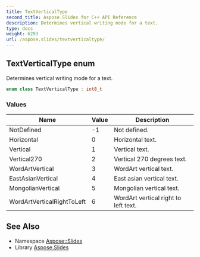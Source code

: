 ```yaml
---
title: TextVerticalType
second_title: Aspose.Slides for C++ API Reference
description: Determines vertical writing mode for a text.
type: docs
weight: 6293
url: /aspose.slides/textverticaltype/
---
```

## TextVerticalType enum


Determines vertical writing mode for a text.

```cpp
enum class TextVerticalType : int8_t
```

### Values

| Name | Value | Description |
| --- | --- | --- |
| NotDefined | -1 | Not defined. |
| Horizontal | 0 | Horizontal text. |
| Vertical | 1 | Vertical text. |
| Vertical270 | 2 | Vertical 270 degrees text. |
| WordArtVertical | 3 | WordArt vertical text. |
| EastAsianVertical | 4 | East asian vertical text. |
| MongolianVertical | 5 | Mongolian vertical text. |
| WordArtVerticalRightToLeft | 6 | WordArt vertical right to left text. |

## See Also

* Namespace [Aspose::Slides](../)
* Library [Aspose.Slides](../../)